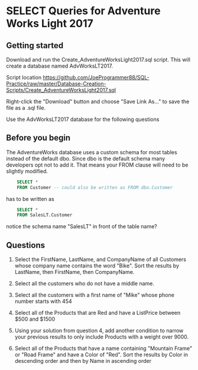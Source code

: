 # SELECT Queries for Adventure Works Light 2017


## Getting started

Download and run the Create_AdventureWorksLight2017.sql script. This
will create a database named AdvWorksLT2017.

Script location https://github.com/JoeProgrammer88/SQL-Practice/raw/master/Database-Creation-Scripts/Create_AdventureWorksLight2017.sql

Right-click the "Download" button and choose "Save Link As..." to save the file as a .sql file.

Use the AdvWorksLT2017 database for the following questions

## Before you begin
The AdventureWorks database uses a custom schema for most tables instead of the default dbo. Since dbo is the default schema many developers opt not to add it. That means your FROM clause will need to be slightly modified.
```sql
    SELECT *
    FROM Customer -- could also be written as FROM dbo.Customer
```
has to be written as
```sql
    SELECT *
    FROM SalesLT.Customer
```
notice the schema name "SalesLT" in front of the table name?

## Questions

1) Select the FirstName, LastName, and CompanyName of all Customers whose company name contains the word "Bike". Sort the results by LastName, then FirstName, then CompanyName.

2) Select all the customers who do not have a middle name.

3) Select all the customers with a first name of "Mike" whose phone number starts with 454

4) Select all of the Products that are Red and have a ListPrice between $500 and $1500

5) Using your solution from question 4, add another condition to narrow your previous results to only include Products with a weight over 9000.

6) Select all of the Products that have a name containing "Mountain Frame" or "Road Frame" and have a Color of "Red". Sort the results by Color in descending order and then by Name in ascending order
